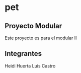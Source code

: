 # pet
Proyecto Modular
--------------------------
Este proyecto es para el modular II

Integrantes
------------
Heidi Huerta
Luis Castro
